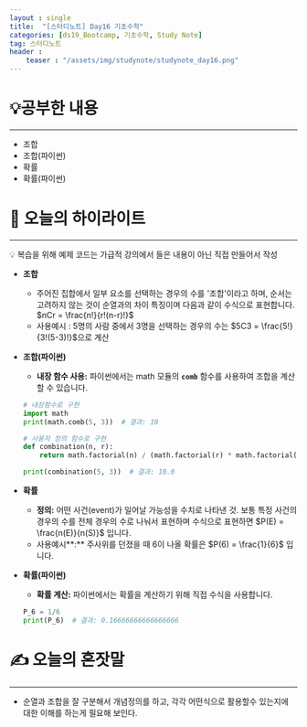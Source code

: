 ```yaml
---
layout : single
title:  "[스터디노트] Day16 기초수학"
categories: [ds19_Bootcamp, 기초수학, Study Note]
tag: 스터디노트
header :
    teaser : "/assets/img/studynote/studynote_day16.png"
---
```



# 💡공부한 내용

---

- 조합
- 조합(파이썬)
- 확률
- 확률(파이썬)

# 📝 오늘의 하이라이트

---

<aside>
💡 복습을 위해 예제 코드는 가급적 강의에서 들은 내용이 아닌 직접 만들어서 작성

</aside>

- **조합**
    - 주어진 집합에서 일부 요소를 선택하는 경우의 수를 '조합'이라고 하며, 순서는 고려하지 않는 것이 순열과의 차이 특징이며 다음과 같이 수식으로 표현합니다.  $nCr = \frac{n!}{r!(n-r)!}$
    - 사용예시 : 5명의 사람 중에서 3명을 선택하는 경우의 수는 $5C3 = \frac{5!}{3!(5-3)!}$으로 계산
- **조합(파이썬)**
    - **내장 함수 사용:** 파이썬에서는 math 모듈의 **`comb`** 함수를 사용하여 조합을 계산할 수 있습니다.
    
    ```python
    # 내장함수로 구현
    import math
    print(math.comb(5, 3))  # 결과: 10
    
    # 사용자 정의 함수로 구현
    def combination(n, r):
        return math.factorial(n) / (math.factorial(r) * math.factorial(n - r))
    
    print(combination(5, 3))  # 결과: 10.0
    ```
    
- **확률**
    - **정의:** 어떤 사건(event)가 일어날 가능성을 수치로 나타낸 것. 보통 특정 사건의 경우의 수를 전체 경우의 수로 나눠서 표현하며 수식으로 표현하면 $P(E) = \frac{n(E)}{n(S)}$ 입니다.
    - 사용예시**:** 주사위를 던졌을 때 6이 나올 확률은 $P(6) = \frac{1}{6}$ 입니다.
- **확률(파이썬)**
    - **확률 계산:** 파이썬에서는 확률을 계산하기 위해 직접 수식을 사용합니다.
    
    ```python
    P_6 = 1/6
    print(P_6)  # 결과: 0.16666666666666666
    ```
    

# ✍️ 오늘의 혼잣말

---

- 순열과 조합을 잘 구분해서 개념정의를 하고, 각각 어떤식으로 활용할수 있는지에 대한 이해를 하는게 필요해 보인다.
